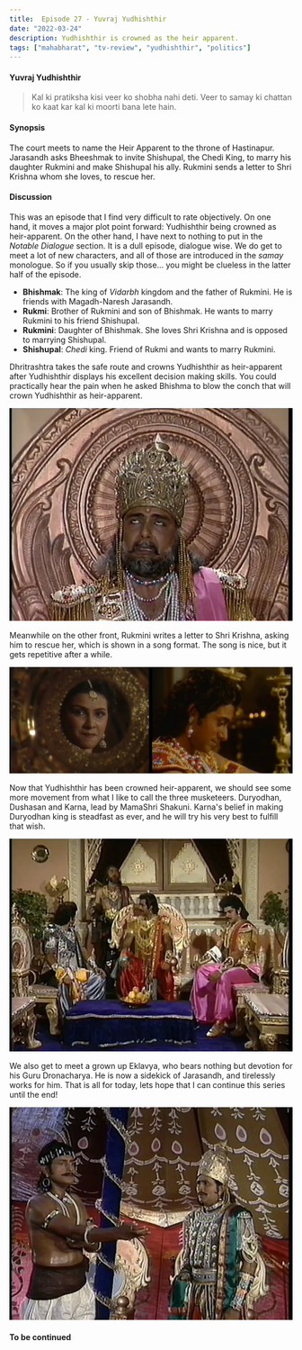 ```yaml
---
title:  Episode 27 - Yuvraj Yudhishthir
date: "2022-03-24"
description: Yudhishthir is crowned as the heir apparent.
tags: ["mahabharat", "tv-review", "yudhishthir", "politics"]
---
```

#### Yuvraj Yudhishthir

> Kal ki pratiksha kisi veer ko shobha nahi deti. Veer to samay ki chattan ko kaat kar kal ki moorti bana lete hain.

#### Synopsis 
The court meets to name the Heir Apparent to the throne of Hastinapur.
Jarasandh asks Bheeshmak to invite Shishupal, the Chedi King, to marry his
daughter Rukmini and make Shishupal his ally. Rukmini sends a letter to Shri Krishna
whom she loves, to rescue her.

#### Discussion 
This was an episode that I find very difficult to rate objectively. On one
hand, it moves a major plot point forward: Yudhishthir being crowned as
heir-apparent. On the other hand, I have next to nothing to put in the _Notable
Dialogue_ section. It is a dull episode, dialogue wise. We do get to meet a lot
of new characters, and all of those are introduced in the _samay_ monologue. So
if you usually skip those... you might be clueless in the latter half of the
episode. 


- **Bhishmak**: The king of _Vidarbh_ kingdom and the father of Rukmini. He is
  friends with Magadh-Naresh Jarasandh. 
- **Rukmi**: Brother of Rukmini and son of Bhishmak. He wants to marry Rukmini
  to his friend Shishupal.
- **Rukmini**: Daughter of Bhishmak. She loves Shri Krishna and is opposed to
  marrying Shishupal.
- **Shishupal**: _Chedi_ king. Friend of Rukmi and wants to marry Rukmini.

Dhritrashtra takes the safe route and crowns Yudhishthir as heir-apparent after
Yudhishthir displays his excellent decision making skills. You could
practically hear the pain when he asked Bhishma to blow the conch that will
crown Yudhishthir as heir-apparent.

![Dhritrashtra crowns Yudhishthir as Yuvraj](../../assets/mahabharat/ep_27_2.webp)

Meanwhile on the other front, Rukmini writes a letter to Shri Krishna, asking
him to rescue her, which is shown in a song format. The song is nice, but it
gets repetitive after a while. 

![Rukmini and Krishna](../../assets/mahabharat/ep_27_4.webp)

Now that Yudhishthir has been crowned heir-apparent, we should see some more
movement from what I like to call the three musketeers. Duryodhan, Dushasan and
Karna, lead by MamaShri Shakuni. Karna's belief in making Duryodhan king is
steadfast as ever, and he will try his very best to fulfill that wish.

![Shakuni, Dushasan, Duryodhan and Karna talk about heir-apparent](../../assets/mahabharat/ep_27_1.webp)

We also get to meet a grown up Eklavya, who bears nothing but devotion for his
Guru Dronacharya. He is now a sidekick of Jarasandh, and tirelessly works for him. 
That is all for today, lets hope that I can continue this series until the end!

![Eklavya and Rukmi](../../assets/mahabharat/ep_27_3.webp)




#### To be continued

